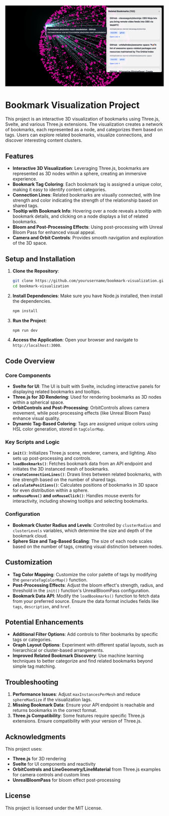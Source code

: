 ![screenshot of the bookmark viz project](bookmark-sphere.png)

# Bookmark Visualization Project

This project is an interactive 3D visualization of bookmarks using Three.js, Svelte, and various Three.js extensions. The visualization creates a network of bookmarks, each represented as a node, and categorizes them based on tags. Users can explore related bookmarks, visualize connections, and discover interesting content clusters.


## Features

- **Interactive 3D Visualization**: Leveraging Three.js, bookmarks are represented as 3D nodes within a sphere, creating an immersive experience.
- **Bookmark Tag Coloring**: Each bookmark tag is assigned a unique color, making it easy to identify content categories.
- **Connection Lines**: Related bookmarks are visually connected, with line strength and color indicating the strength of the relationship based on shared tags.
- **Tooltip with Bookmark Info**: Hovering over a node reveals a tooltip with bookmark details, and clicking on a node displays a list of related bookmarks.
- **Bloom and Post-Processing Effects**: Using post-processing with Unreal Bloom Pass for enhanced visual appeal.
- **Camera and Orbit Controls**: Provides smooth navigation and exploration of the 3D space.

## Setup and Installation

1. **Clone the Repository**:
   ```bash
   git clone https://github.com/yourusername/bookmark-visualization.git
   cd bookmark-visualization
   ```

2. **Install Dependencies**:
   Make sure you have Node.js installed, then install the dependencies.
   ```bash
   npm install
   ```

3. **Run the Project**:
   ```bash
   npm run dev
   ```

4. **Access the Application**:
   Open your browser and navigate to `http://localhost:3000`.

## Code Overview

### Core Components

- **Svelte for UI**: The UI is built with Svelte, including interactive panels for displaying related bookmarks and tooltips.
- **Three.js for 3D Rendering**: Used for rendering bookmarks as 3D nodes within a spherical space.
- **OrbitControls and Post-Processing**: OrbitControls allows camera movement, while post-processing effects (like Unreal Bloom Pass) enhance visual quality.
- **Dynamic Tag-Based Coloring**: Tags are assigned unique colors using HSL color generation, stored in `tagColorMap`.

### Key Scripts and Logic

- **`init()`**: Initializes Three.js scene, renderer, camera, and lighting. Also sets up post-processing and controls.
- **`loadBookmarks()`**: Fetches bookmark data from an API endpoint and initiates the 3D instanced mesh of bookmarks.
- **`createConnectionLines()`**: Draws lines between related bookmarks, with line strength based on the number of shared tags.
- **`calculatePositions()`**: Calculates positions of bookmarks in 3D space for even distribution within a sphere.
- **`onMouseMove()` and `onMouseClick()`**: Handles mouse events for interactivity, including showing tooltips and selecting bookmarks.

### Configuration

- **Bookmark Cluster Radius and Levels**: Controlled by `clusterRadius` and `clusterLevels` variables, which determine the size and depth of the bookmark cloud.
- **Sphere Size and Tag-Based Scaling**: The size of each node scales based on the number of tags, creating visual distinction between nodes.

## Customization

- **Tag Color Mapping**: Customize the color palette of tags by modifying the `generateTagColorMap()` function.
- **Post-Processing Effects**: Adjust the bloom effect's strength, radius, and threshold in the `init()` function's UnrealBloomPass configuration.
- **Bookmark Data API**: Modify the `loadBookmarks()` function to fetch data from your preferred source. Ensure the data format includes fields like `tags`, `description`, and `href`.

## Potential Enhancements

- **Additional Filter Options**: Add controls to filter bookmarks by specific tags or categories.
- **Graph Layout Options**: Experiment with different spatial layouts, such as hierarchical or cluster-based arrangements.
- **Improved Related Bookmark Discovery**: Use machine learning techniques to better categorize and find related bookmarks beyond simple tag matching.

## Troubleshooting

1. **Performance Issues**: Adjust `maxInstancesPerMesh` and reduce `sphereMaxSize` if the visualization lags.
2. **Missing Bookmark Data**: Ensure your API endpoint is reachable and returns bookmarks in the correct format.
3. **Three.js Compatibility**: Some features require specific Three.js extensions. Ensure compatibility with your version of Three.js.

## Acknowledgments

This project uses:
- **Three.js** for 3D rendering
- **Svelte** for UI components and reactivity
- **OrbitControls and LineGeometry/LineMaterial** from Three.js examples for camera controls and custom lines
- **UnrealBloomPass** for bloom effect post-processing

## License

This project is licensed under the MIT License.
